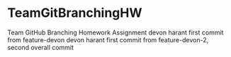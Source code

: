 # TeamGitBranchingHW
Team GitHub Branching Homework Assignment
devon harant first commit from feature-devon
devon harant first commit from feature-devon-2, second overall commit
